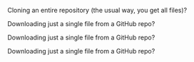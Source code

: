Cloning an entire repository (the usual way, you get all files)?

Downloading just a single file from a GitHub repo?

Downloading just a single file from a GitHub repo?

Downloading just a single file from a GitHub repo?